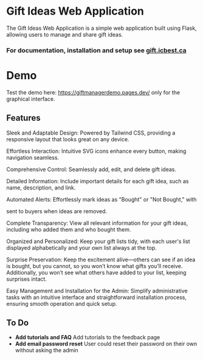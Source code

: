 # Gift Ideas Web Application

The Gift Ideas Web Application is a simple web application built using Flask, allowing users to manage and share gift ideas.

### For documentation, installation and setup see [gift.icbest.ca](https://gift.icbest.ca/) 

# Demo
Test the demo here: https://giftmanagerdemo.pages.dev/ only for the graphical interface.

## Features
Sleek and Adaptable Design: Powered by Tailwind CSS, providing a responsive layout that looks great on any device.

Effortless Interaction: Intuitive SVG icons enhance every button, making navigation seamless.

Comprehensive Control: Seamlessly add, edit, and delete gift ideas.

Detailed Information: Include important details for each gift idea, such as name, description, and link.

Automated Alerts: Effortlessly mark ideas as "Bought" or "Not Bought," with 

 sent to buyers when ideas are removed.

Complete Transparency: View all relevant information for your gift ideas, including who added them and who bought them.

Organized and Personalized: Keep your gift lists tidy, with each user's list displayed alphabetically and your own list always at the top.

Surprise Preservation: Keep the excitement alive—others can see if an idea is bought, but you cannot, so you won’t know what gifts you’ll receive. Additionally, you won’t see what others have added to your list, keeping surprises intact.

Easy Management and Installation for the Admin: Simplify administrative tasks with an intuitive interface and straightforward installation process, ensuring smooth operation and quick setup.

## To Do
- **Add tutorials and FAQ** Add tutorials to the feedback page
- **Add email password reset** User could reset their password on their own without asking the admin

